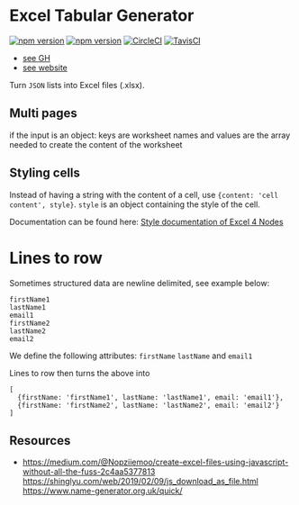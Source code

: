 # Excel Tabular Generator

[![npm version](https://badge.fury.io/js/%40nexys%2Ftabular.svg)](https://www.npmjs.com/package/@nexys/tabular)
[![npm version](https://img.shields.io/npm/v/@nexys/tabular.svg)](https://www.npmjs.com/package/@nexys/tabular)
[![CircleCI](https://circleci.com/gh/Nexysweb/tabular-excel.svg?style=svg)](https://circleci.com/gh/Nexysweb/tabular-excel)
[![TavisCI](https://travis-ci.com/Nexysweb/tabular-excel.svg?branch=master)](https://travis-ci.com/Nexysweb/tabular-excel)


* [see GH](https://github.com/nexysweb/tabular-excel)
* [see website](https://nexysweb.github.io/tabular-excel)

Turn `JSON` lists into Excel files (.xlsx).

## Multi pages

if the input is an object: keys are worksheet names and values are the array needed to create the content of the worksheet

## Styling cells

Instead of having a string with the content of a cell, use `{content: 'cell content', style}`. `style` is an object containing the style of the cell.

Documentation can be found here: [Style documentation of Excel 4 Nodes](https://www.npmjs.com/package/excel4node#styles)

# Lines to row

Sometimes structured data are newline delimited, see example below:
``` 
firstName1
lastName1
email1
firstName2
lastName2
email2
```

We define the following attributes: `firstName` `lastName` and `email1`

Lines to row then turns the above into 

```
[
  {firstName: 'firstName1', lastName: 'lastName1', email: 'email1'},
  {firstName: 'firstName2', lastName: 'lastName2', email: 'email2'}
]
```

## Resources
* https://medium.com/@Nopziiemoo/create-excel-files-using-javascript-without-all-the-fuss-2c4aa5377813
https://shinglyu.com/web/2019/02/09/js_download_as_file.html
https://www.name-generator.org.uk/quick/